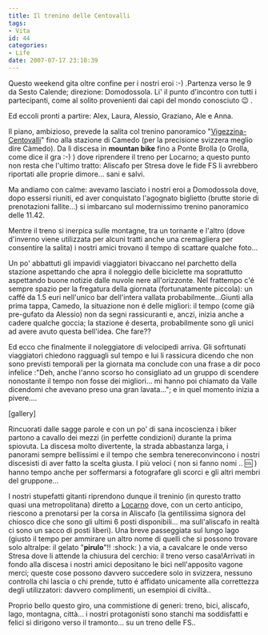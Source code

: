 ```yaml
---
title: Il trenino delle Centovalli
tags:
- Vita
id: 44
categories:
- Life
date: 2007-07-17 23:10:39
---
```


Questo weekend gita oltre confine per i nostri eroi :-) .Partenza verso le 9 da Sesto Calende; direzione: Domodossola. Li' il punto d'incontro con tutti i partecipanti, come al solito provenienti dai capi del mondo conosciuto :wink: .

Ed eccoli pronti a partire: Alex, Laura, Alessio, Graziano, Ale e Anna.

Il piano, ambizioso, prevede la salita col trenino panoramico "[Vigezzina-Centovalli](http://www.centovalli.ch/ "Centovalli")" fino alla stazione di Camedo (per la precisione svizzera meglio dire Càmedo). Da lì discesa in **mountan bike** fino a Ponte Brolla (o Grolla, come dice il gra :-) ) dove riprendere il treno per Locarno; a questo punto non resta che l'ultimo tratto: Aliscafo per Stresa dove le fide FS li avrebbero riportati alle proprie dimore... sani e salvi.

Ma andiamo con calme: avevamo lasciato i nostri eroi a Domodossola dove, dopo essersi riuniti, ed aver conquistato l'agognato biglietto (brutte storie di prenotazioni fallite...) si imbarcano sul modernissimo trenino panoramico delle 11.42.

Mentre il treno si inerpica sulle montagne, tra un tornante e l'altro (dove d'inverno viene utilizzata per alcuni tratti anche una cremagliera per consentire la salita) i nostri amici trovano il tempo di scattare qualche foto...

Un po' abbattuti gli impavidi viaggiatori bivaccano nel parchetto della stazione aspettando che apra il noleggio delle biciclette ma soprattutto aspettando buone notizie dalle nuvole nere all'orizzonte. Nel frattempo c'é sempre spazio per la fregatura della giornata (fortunatamente piccola): un caffé da 1.5 euri nell'unico bar dell'intera vallata probabilmente...Giunti alla prima tappa, Camedo, la situazione non é delle migliori: il tempo (come già pre-gufato da Alessio) non da segni rassicuranti e, anczi, inizia anche a cadere qualche goccia; la stazione é deserta, probabilmente sono gli unici ad avere avuto questa bell'idea. Che fare??

Ed ecco che finalmente il noleggiatore di velocipedi arriva. Gli sofrtunati viaggiatori chiedono ragguagli sul tempo e lui li rassicura dicendo che non sono previsti temporali per la giornata ma conclude con una frase a dir poco infelice :"Deh, anche l'anno scorso ho consigliato ad un gruppo di scendere nonostante il tempo non fosse dei migliori... mi hanno poi chiamato da Valle dicendomi che avevano preso una gran lavata..."; e in quel momento inizia a pivere....

[gallery]

Rincuorati dalle sagge parole e con un po' di sana incoscienza i biker partono a cavallo dei mezzi (in perfette condizioni) durante la prima spiovuta. La discesa molto divertente, la strada abbastanza larga, i panorami sempre bellissimi e il tempo che sembra tenereconvincono i nostri discesisti di aver fatto la scelta giusta. I più veloci ( non si fanno nomi .. :cool: ) hanno tempo anche per soffermarsi a fotografare gli scorci e gli altri membri del gruppone...

I nostri stupefatti gitanti riprendono dunque il treninio (in quresto tratto quasi una metropolitana) diretto a [Locarno](http://www.locarno.ch "Locarno") dove, con un certo anticipo, riescono a prenotarsi per la corsa in Aliscafo (la gentilissima signora del chiosco dice che sono gli ultimi 6 posti disponibili... ma sull'aliscafo in realtà ci sono un sacco di posti liberi). Una breve passeggiata sul lungo lago (giusto il tempo per ammirare un altro nome di quelli che si possono trovare solo altralpe: il gelato "**pirulo**"!! :shock: ) a via, a cavalcare le onde verso Stresa dove li attende la chiusura del cerchio: il treno verso casa!Arrivati in fondo alla discesa i nostri amici depositano le bici nell'apposito vagone merci; queste cose possono davvero succedere solo in svizzera, nessuno controlla chi lascia o chi prende, tutto é affidato unicamente alla correttezza degli utilizzatori: davvero complimenti, un esempioi di civiltà..

Proprio bello questo giro, una commistione di generi: treno, bici, aliscafo, lago, montagna, città... i nostri protagonisti sono stanchi ma soddisfatti e felici si dirigono verso il tramonto... su un treno delle FS..
